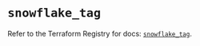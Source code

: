 # `snowflake_tag`

Refer to the Terraform Registry for docs: [`snowflake_tag`](https://registry.terraform.io/providers/snowflake-labs/snowflake/0.94.0/docs/resources/tag).

